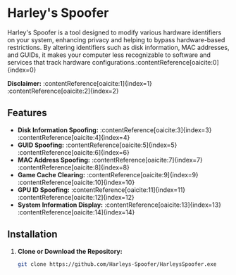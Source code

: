 # Harley's Spoofer

Harley's Spoofer is a tool designed to modify various hardware identifiers on your system, enhancing privacy and helping to bypass hardware-based restrictions. By altering identifiers such as disk information, MAC addresses, and GUIDs, it makes your computer less recognizable to software and services that track hardware configurations.&#8203;:contentReference[oaicite:0]{index=0}

**Disclaimer:** :contentReference[oaicite:1]{index=1}&#8203;:contentReference[oaicite:2]{index=2}

## Features

- **Disk Information Spoofing:** :contentReference[oaicite:3]{index=3}&#8203;:contentReference[oaicite:4]{index=4}
- **GUID Spoofing:** :contentReference[oaicite:5]{index=5}&#8203;:contentReference[oaicite:6]{index=6}
- **MAC Address Spoofing:** :contentReference[oaicite:7]{index=7}&#8203;:contentReference[oaicite:8]{index=8}
- **Game Cache Clearing:** :contentReference[oaicite:9]{index=9}&#8203;:contentReference[oaicite:10]{index=10}
- **GPU ID Spoofing:** :contentReference[oaicite:11]{index=11}&#8203;:contentReference[oaicite:12]{index=12}
- **System Information Display:** :contentReference[oaicite:13]{index=13}&#8203;:contentReference[oaicite:14]{index=14}

## Installation

1. **Clone or Download the Repository:**
   ```bash
   git clone https://github.com/Harleys-Spoofer/HarleysSpoofer.exe

